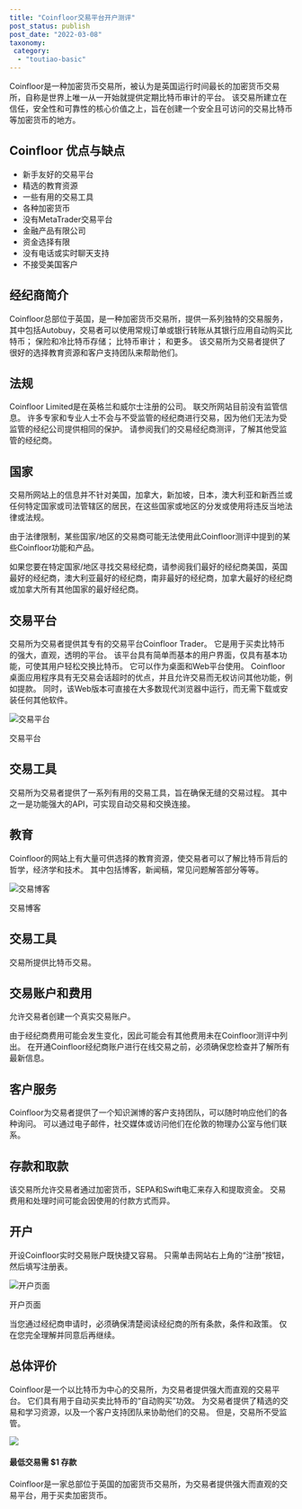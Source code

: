 ```yaml
---
title: "Coinfloor交易平台开户测评"
post_status: publish
post_date: "2022-03-08"
taxonomy:
 category: 
  - "toutiao-basic"
---
```


Coinfloor是一种加密货币交易所，被认为是英国运行时间最长的加密货币交易所，自称是世界上唯一从一开始就提供定期比特币审计的平台。 该交易所建立在信任，安全性和可靠性的核心价值之上，旨在创建一个安全且可访问的交易比特币等加密货币的地方。

## Coinfloor 优点与缺点
- 新手友好的交易平台
- 精选的教育资源
- 一些有用的交易工具
- 各种加密货币
- 没有MetaTrader交易平台
- 金融产品有限公司
- 资金选择有限
- 没有电话或实时聊天支持
- 不接受美国客户


## 经纪商简介

Coinfloor总部位于英国，是一种加密货币交易所，提供一系列独特的交易服务，其中包括Autobuy，交易者可以使用常规订单或银行转账从其银行应用自动购买比特币； 保险和冷比特币存储； 比特币审计； 和更多。 该交易所为交易者提供了很好的选择教育资源和客户支持团队来帮助他们。

## 法规

Coinfloor Limited是在英格兰和威尔士注册的公司。 联交所网站目前没有监管信息。 许多专家和专业人士不会与不受监管的经纪商进行交易，因为他们无法为受监管的经纪公司提供相同的保护。 请参阅我们的交易经纪商测评，了解其他受监管的经纪商。

## 国家

交易所网站上的信息并不针对美国，加拿大，新加坡，日本，澳大利亚和新西兰或任何特定国家或司法管辖区的居民，在这些国家或地区的分发或使用将违反当地法律或法规。

由于法律限制，某些国家/地区的交易商可能无法使用此Coinfloor测评中提到的某些Coinfloor功能和产品。

如果您要在特定国家/地区寻找交易经纪商，请参阅我们最好的经纪商美国，英国最好的经纪商，澳大利亚最好的经纪商，南非最好的经纪商，加拿大最好的经纪商或加拿大所有其他国家的最好经纪商。

## 交易平台

交易所为交易者提供其专有的交易平台Coinfloor Trader。 它是用于买卖比特币的强大，直观，透明的平台。 该平台具有简单而基本的用户界面，仅具有基本功能，可使其用户轻松交换比特币。 它可以作为桌面和Web平台使用。 Coinfloor桌面应用程序具有无交易会话超时的优点，并且允许交易而无权访问其他功能，例如提款。 同时，该Web版本可直接在大多数现代浏览器中运行，而无需下载或安装任何其他软件。

![交易平台](https://cdn.fendou.la/funstoutiao/2020/11/Coinfloor-Review-Trading-Platform--633x1024.jpg "交易平台")

交易平台

## 交易工具

交易所为交易者提供了一系列有用的交易工具，旨在确保无缝的交易过程。 其中之一是功能强大的API，可实现自动交易和交换连接。

## 教育

Coinfloor的网站上有大量可供选择的教育资源，使交易者可以了解比特币背后的哲学，经济学和技术。 其中包括博客，新闻稿，常见问题解答部分等等。

![交易博客](https://cdn.fendou.la/funstoutiao/2020/11/Coinfloor-Review-Trading-Blogs.jpg "交易博客")

交易博客

## 交易工具

交易所提供比特币交易。

## 交易账户和费用

允许交易者创建一个真实交易账户。

由于经纪商费用可能会发生变化，因此可能会有其他费用未在Coinfloor测评中列出。 在开通Coinfloor经纪商账户进行在线交易之前，必须确保您检查并了解所有最新信息。

## 客户服务

Coinfloor为交易者提供了一个知识渊博的客户支持团队，可以随时响应他们的各种询问。 可以通过电子邮件，社交媒体或访问他们在伦敦的物理办公室与他们联系。

## 存款和取款

该交易所允许交易者通过加密货币，SEPA和Swift电汇来存入和提取资金。 交易费用和处理时间可能会因使用的付款方式而异。

## 开户

开设Coinfloor实时交易账户既快捷又容易。 只需单击网站右上角的“注册”按钮，然后填写注册表。

![开户页面](https://cdn.fendou.la/funstoutiao/2020/11/Coinfloor-Review-Account-Opening-Page-.jpg "开户页面")

开户页面

当您通过经纪商申请时，必须确保清楚阅读经纪商的所有条款，条件和政策。 仅在您完全理解并同意后再继续。

## 总体评价

Coinfloor是一个以比特币为中心的交易所，为交易者提供强大而直观的交易平台。 它们具有用于自动买卖比特币的“自动购买”功效。 为交易者提供了精选的交易和学习资源，以及一个客户支持团队来协助他们的交易。 但是，交易所不受监管。

![](https://cdn.fendou.la/funstoutiao/2020/11/Coinfloor-Logo.png)

#### 最低交易需 **$1** 存款

Coinfloor是一家总部位于英国的加密货币交易所，为交易者提供强大而直观的交易平台，用于买卖加密货币。
